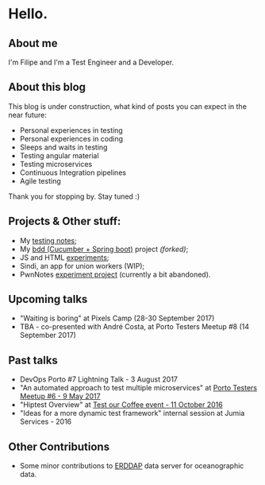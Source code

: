 # Hello.

## About me

I'm Filipe and I'm a Test Engineer and a Developer.

## About this blog

This blog is under construction, what kind of posts you can expect in the near future:
- Personal experiences in testing
- Personal experiences in coding
- Sleeps and waits in testing
- Testing angular material
- Testing microservices
- Continuous Integration pipelines
- Agile testing

Thank you for stopping by. Stay tuned :)

## Projects & Other stuff:
- My [testing notes](https://github.com/filfreire/testing/blob/master/README.md);
- My [bdd (Cucumber + Spring boot)](https://github.com/filfreire/bdd) project *(forked)*;
- JS and HTML [experiments](https://github.com/dembros/tileMe);
- Sindi, an app for union workers (WIP);
- PwnNotes [experiment project](https://github.com/dembros/PwnNotes) (currently a bit abandoned).


## Upcoming talks
- "Waiting is boring" at Pixels Camp (28-30 September 2017)
- TBA - co-presented with André Costa, at Porto Testers Meetup #8 (14 September 2017)

## Past talks
- DevOps Porto #7 Lightning Talk - 3 August 2017
- "An automated approach to test multiple microservices" at [Porto Testers Meetup #6 - 9 May 2017](https://www.eventbrite.pt/e/bilhetes-porto-testers-meetup-6-33774996925)
- "Hiptest Overview" at [Test our Coffee event - 11 October 2016](https://www.pstqb.pt/11102016-pt)
- "Ideas for a more dynamic test framework" internal session at Jumia Services - 2016


## Other Contributions
- Some minor contributions to [ERDDAP](http://coastwatch.pfeg.noaa.gov/erddap/download/changes.html) data server for oceanographic data.

